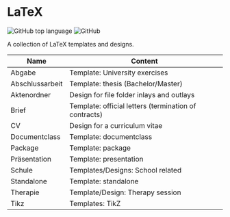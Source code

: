 # LaTeX

![GitHub top language](https://img.shields.io/github/languages/top/jfklorenz/LaTeX) ![GitHub](https://img.shields.io/github/license/jfklorenz/LaTeX)
 
A collection of LaTeX templates and designs.

Name | Content
--- | ---
Abgabe | Template: University exercises
Abschlussarbeit | Template: thesis (Bachelor/Master)
Aktenordner | Design for file folder inlays and outlays
Brief | Template: official letters (termination of contracts)
CV | Design for a curriculum vitae
Documentclass | Template: documentclass
Package | Template: package
Präsentation | Template: presentation
Schule | Templates/Designs: School related
Standalone | Template: standalone 
Therapie | Template/Design: Therapy session
Tikz | Templates: TikZ
